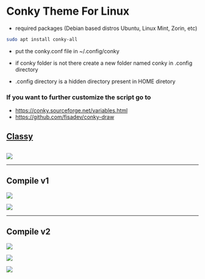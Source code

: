 # Conky Theme For Linux

* required packages (Debian based distros Ubuntu, Linux Mint, Zorin, etc)

```bash
sudo apt install conky-all
```

* put the conky.conf file in ~/.config/conky

* if conky folder is not there create a new folder named conky in .config directory

* .config directory is a hidden directory present in HOME diretory

### If you want to further customize the script go to

* https://conky.sourceforge.net/variables.html
* https://github.com/fisadev/conky-draw

## [Classy](https://github.com/abhishek-mallav/conky-themes/tree/main/classy)

<img title="" src="https://github.com/abhishek-mallav/conky-themes/blob/main/Preview/classy%20full.png" alt="" data-align="inline">

![](https://github.com/abhishek-mallav/conky-themes/blob/main/Preview/classy.png)

---

## Compile v1

![](https://github.com/abhishek-mallav/conky-themes/blob/main/Preview/compile-v1%20full.png)

![](https://github.com/abhishek-mallav/conky-themes/blob/main/Preview/compile-v1.png)

---

## Compile v2

![](https://github.com/abhishek-mallav/conky-themes/blob/main/Preview/compile-v2.png)

![](https://github.com/abhishek-mallav/conky-themes/blob/main/Preview/compile-v2%20light.png)

![](https://github.com/abhishek-mallav/conky-themes/blob/main/Preview/compile-v2%20dark.png)
